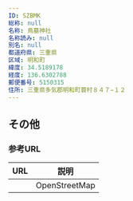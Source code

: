 ```yaml
---
ID: SZBMK
総称: null
名称: 鳥墓神社
名称読み: null
別名: null
都道府県: 三重県
区域: 明和町
緯度: 34.5189178
経度: 136.6302788
郵便番号: 5150315
住所: 三重県多気郡明和町蓑村８４７−１２
---
```


## その他

### 参考URL

| URL | 説明          |
| --- | ------------- |
|     | OpenStreetMap |
